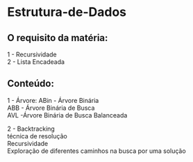 # Estrutura-de-Dados

## O requisito da matéria:
<p>
1 - Recursividade <br/>
2 - Lista Encadeada <br/> 
</p>

## Conteúdo: 
<p>
1 - Árvore:
    ABin - Árvore Binária <br/>
    ABB - Árvore Binária de Busca <br/>
    AVL -Árvore Binária de Busca Balanceada <br/> 
</p>

<p>
2 - Backtracking <br/>
    técnica de resolução <br/>
    Recursividade <br/>
    Exploração de diferentes caminhos na busca por uma solução 
</p>
